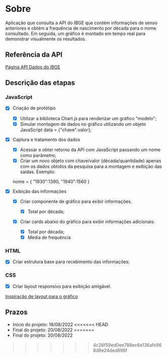 # Sobre

Aplicação que consulta a API do IBGE que contém informações de senso anteriores e obtém a frequência de nascimento por década para o nome consultado. Em seguida, um gráfico é montado em tempo real para demonstrar visualmente os resultados.

## Referência da API

[Página API Dados do IBGE](https://servicodados.ibge.gov.br/api/docs/nomes?versao=2)

## Descrição das etapas

### JavaScript

- [x] Criação de protótipo

    - [x] Utilizar a biblioteca Chart.js para renderizar um gráfico "modelo";
    - [x] Simular montagem de dados no gráfico utilizando um objeto JavaScript data = {"chave":valor};

- [x] Captura e tratamento dos dados

    - [x] Acessar e obter retorno da API com JavaScript passando um nome como parâmetro;
    - [x] Criar um novo objeto com chave/valor (década/quantidade) apenas com os dados obtidos da pesquisa para a montagem e exibição das saídas. Exemplo:
    
    nome = {
    "1930":1390,
    "1940":1560
    }

- [x] Exibição das informações

    - [x] Criar componente de gráfico para exibir informações.

        - [x] Total por década;

    - [x] Criar cards abaixo do gráfico para exibir informações adicionais:

        - [x] Total por década;
        - [x] Média de frequência
        
### HTML

- [x] Criar estrutura base para recebimento das informações;

### CSS

- [x] Criar layout responsivo para exibição amigável.

[Inspiração de layout para o gráfico](https://dribbble.com/shots/17238059-Dashboard-Cards-Light-Dark)

## Prazos

- Início do projeto: 18/08/2022
<<<<<<< HEAD
- Final do projeto: 20/08/2022
=======
- Final do projeto: 20/08/2022
>>>>>>> 4c26f59ed0ee788ec6e136afe968d8e24ded896f
